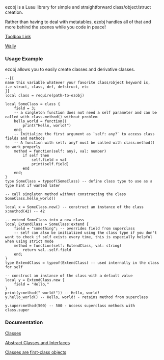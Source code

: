 ezobj is a Luau library for simple and straightforward class/object/struct creation.

Rather than having to deal with metatables, ezobj handles all of that and more behind the scenes while you code in peace!

[Toolbox Link](https://create.roblox.com/store/asset/111257770848071/ezobj)

[Wally](https://wally.run/package/north-dev-x/ezobj)

### Usage Example
ezobj allows you to easily create classes and derivative classes.
```luau
--[[
name this variable whatever your favorite class/object keyword is,
i.e struct, class, def, defstruct, etc
]] 
local class = require(path-to-ezobj)

local SomeClass = class {
	field = 3;
	-- a singleton function does not need a self parameter and can be called with class.method() without problem
	hello_world = function()
		print("Hello, world!")
	end;
	-- Initialize the first argument as `self: any?` to access class fields and methods
	-- A function with self: any? must be called with class:method() to work properly
	method = function(self: any?, val: number) 
		if self then
			self.field = val
			print(self.field)
		end
	end;
}
type SomeClass = typeof(SomeClass) -- define class type to use as a type hint if wanted later

-- call singleton method without constructing the class
SomeClass.hello_world()

local x = SomeClass.new() -- construct an instance of the class
x:method(42) -- 42

-- extend SomeClass into a new class
local ExtendClass = SomeClass:extend {
	field = "something"; -- overrides field from superclass
	-- self can also be initialized using the class type if you don't want to check if self exists every time, this is especially helpful when using strict mode
	method = function(self: ExtendClass, val: string)
		return val..self.field
	end;
}
type ExtendClass = typeof(ExtendClass) -- used internally in the class for self

-- construct an instance of the class with a default value
local y = ExtendClass.new {
	field = "Hello,"
}
print(y:method(" world!")) -- Hello, world!
y.hello_world() -- Hello, world! - retains method from superclass

y.super:method(500) -- 500 - Access superclass methods with class.super
```

### Documentation
[Classes](Classes.md)

[Abstract Classes and Interfaces](Abstract%20Classes%20and%20Interfaces.md)

[Classes are first-class objects](Classes%20are%20first-class%20objects.md)
